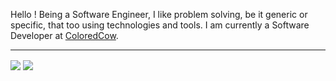 

Hello ! Being a Software Engineer, I like problem solving, be it generic or specific, that too using technologies and tools. I am currently a Software Developer at <a href="https://coloredcow.com?utm_source=github&utm_medium=P4NK4J">ColoredCow</a>. 

<hr/>

<img align="center" src="https://github-readme-stats.vercel.app/api?username=P4NK4J&show_icons=true&include_all_commits=true&count_private=true&line_height=24&theme=vue&hide=stars" />  <img align="center" src="https://github-readme-stats.vercel.app/api/top-langs/?username=P4NK4J&show_icons=true&include_all_commits=true&line_height=30&count_private=true&layout=compact&theme=vue" />

